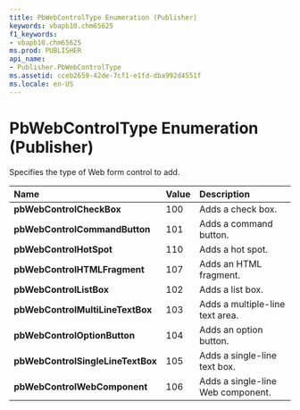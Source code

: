 ```yaml
---
title: PbWebControlType Enumeration (Publisher)
keywords: vbapb10.chm65625
f1_keywords:
- vbapb10.chm65625
ms.prod: PUBLISHER
api_name:
- Publisher.PbWebControlType
ms.assetid: cceb2659-42de-7cf1-e1fd-dba992d4551f
ms.locale: en-US
---
```



# PbWebControlType Enumeration (Publisher)

Specifies the type of Web form control to add.



|**Name**|**Value**|**Description**|
|:-----|:-----|:-----|
| **pbWebControlCheckBox**|100|Adds a check box.|
| **pbWebControlCommandButton**|101|Adds a command button.|
| **pbWebControlHotSpot**|110|Adds a hot spot.|
| **pbWebControlHTMLFragment**|107|Adds an HTML fragment.|
| **pbWebControlListBox**|102|Adds a list box.|
| **pbWebControlMultiLineTextBox**|103|Adds a multiple-line text area.|
| **pbWebControlOptionButton**|104|Adds an option button.|
| **pbWebControlSingleLineTextBox**|105|Adds a single-line text box.|
| **pbWebControlWebComponent**|106|Adds a single-line Web component.|

